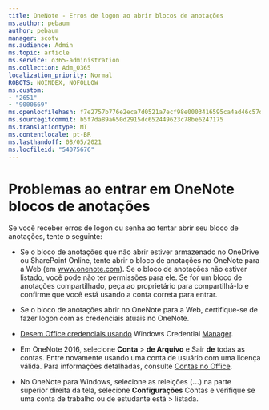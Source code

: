 ```yaml
---
title: OneNote - Erros de logon ao abrir blocos de anotações
ms.author: pebaum
author: pebaum
manager: scotv
ms.audience: Admin
ms.topic: article
ms.service: o365-administration
ms.collection: Adm_O365
localization_priority: Normal
ROBOTS: NOINDEX, NOFOLLOW
ms.custom:
- "2651"
- "9000669"
ms.openlocfilehash: f7e2757b776e2eca7d0521a7ecf98e0003416595ca4ad46c57d70974acba98ad
ms.sourcegitcommit: b5f7da89a650d2915dc652449623c78be6247175
ms.translationtype: MT
ms.contentlocale: pt-BR
ms.lasthandoff: 08/05/2021
ms.locfileid: "54075676"
---
```

# <a name="issues-signing-in-to-onenote-notebooks"></a>Problemas ao entrar em OneNote blocos de anotações

Se você receber erros de logon ou senha ao tentar abrir seu bloco de anotações, tente o seguinte:

- Se o bloco de anotações que não abrir estiver armazenado no OneDrive ou SharePoint Online, tente abrir o bloco de anotações no OneNote para a Web (em www.onenote.com). Se o bloco de anotações não estiver listado, você pode não ter permissões para ele. Se for um bloco de anotações compartilhado, peça ao proprietário para compartilhá-lo e confirme que você está usando a conta correta para entrar.

- Se o bloco de anotações abrir no OneNote para a Web, certifique-se de fazer logon com as credenciais atuais no OneNote. 

- [Desem Office credenciais usando](https://docs.microsoft.com/office/troubleshoot/error-messages/another-account-already-signed-in#step-3-clear-cached-credentials-on-the-computer) Windows Credential [Manager](https://support.microsoft.com/help/4026814/windows-accessing-credential-manager).

- Em OneNote 2016, selecione **Conta**  >  **de Arquivo** e Sair **de** todas as contas. Entre novamente usando uma conta de usuário com uma licença válida. Para informações detalhadas, consulte [Contas no Office](https://support.office.com/article/accounts-in-office-628ea040-f265-49de-b986-be09c3ebf8a9).

- No OneNote para Windows, selecione as releições (**...**) na parte superior direita da tela, selecione **Configurações** Contas e verifique se uma conta de trabalho ou de estudante está  >  listada.